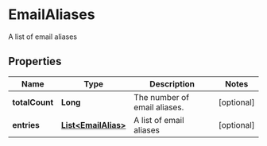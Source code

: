 

# EmailAliases

A list of email aliases

## Properties

| Name | Type | Description | Notes |
|------------ | ------------- | ------------- | -------------|
|**totalCount** | **Long** | The number of email aliases. |  [optional] |
|**entries** | [**List&lt;EmailAlias&gt;**](EmailAlias.md) | A list of email aliases |  [optional] |



